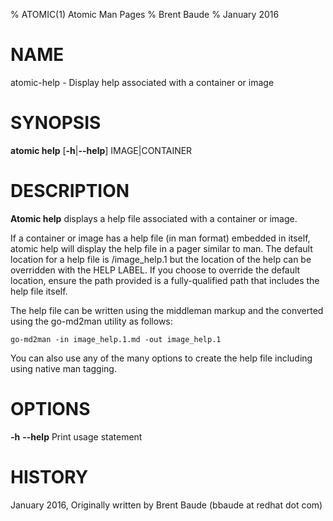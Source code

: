 % ATOMIC(1) Atomic Man Pages
% Brent Baude
% January 2016
# NAME
atomic-help - Display help associated with a container or image
# SYNOPSIS
**atomic help**
[**-h**|**--help**]
IMAGE|CONTAINER

# DESCRIPTION

**Atomic help** displays a help file associated with a container or image.

If a container or image has a help file (in man format) embedded in itself, atomic help will display
the help file in a pager similar to man.  The default location for a help file is /image_help.1 but
the location of the help can be overridden with the HELP LABEL.  If you choose to override the default
location, ensure the path provided is a fully-qualified path that includes the help file itself.

The help file can be written using the middleman markup and the converted using the go-md2man utility
as follows:
```
go-md2man -in image_help.1.md -out image_help.1
```
You can also use any of the many options to create the help file including using native man tagging.

# OPTIONS
**-h** **--help**
  Print usage statement

# HISTORY
January 2016, Originally written by Brent Baude (bbaude at redhat dot com)
